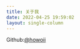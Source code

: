 ```yaml
---
title: 关于我
date: 2022-04-25 19:59:02
layout: single-column
---
```


Github:[@howoii](https://github.com/howoii)
